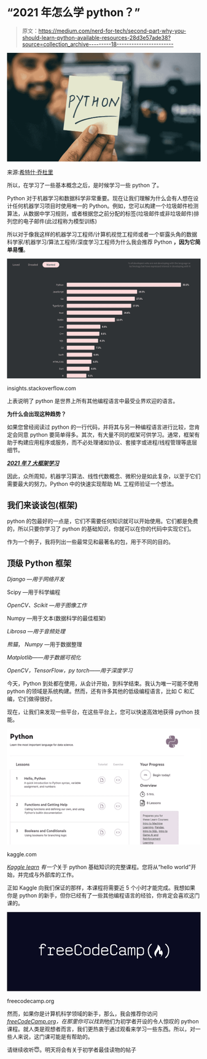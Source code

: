 # “2021 年怎么学 python？”

> 原文：<https://medium.com/nerd-for-tech/second-part-why-you-should-learn-python-available-resources-28d3e57ade38?source=collection_archive---------18----------------------->

![](img/2c7e08f910a509ff21c782ab32692ef1.png)

来源:[希特什·乔杜里](https://unsplash.com/@hiteshchoudhary)

所以，在学习了一些基本概念之后，是时候学习一些 python 了。

Python 对于机器学习和数据科学非常重要。现在让我们理解为什么会有人想在设计任何机器学习项目时使用唯一的 Python。例如，您可以构建一个垃圾邮件检测算法，从数据中学习规则，或者根据您之前分配的标签(垃圾邮件或非垃圾邮件)排列您的电子邮件(此过程称为模型训练)

所以对于像我这样的机器学习工程师/计算机视觉工程师或者一个崭露头角的数据科学家/机器学习/算法工程师/深度学习工程师为什么我会推荐 Python **，因为它简单易懂**。

![](img/6b66d951575427e356bd8bdf16fdafcd.png)

insights.stackoverflow.com

上表说明了 python 是世界上所有其他编程语言中最受业界欢迎的语言。

**为什么会出现这种趋势？**

如果您曾经阅读过 python 的一行代码，并将其与另一种编程语言进行比较，您肯定会同意 python 要简单得多。其次，有大量不同的框架可供学习。通常，框架有助于构建应用程序或服务，而不必处理诸如协议、套接字或进程/线程管理等底层细节。

[***2021 年 7 大框架学习***](https://www.upgrad.com/blog/python-frameworks/)

因此，众所周知，机器学习算法、线性代数概念、微积分是如此复杂，以至于它们需要最大的努力。Python 中的快速实现帮助 ML 工程师验证一个想法。

## 我们来谈谈包(框架)

python 的包最好的一点是，它们不需要任何知识就可以开始使用。它们都是免费的，所以只要你学习了 python 的基础知识，你就可以在你的代码中实现它们。

作为一个例子，我将列出一些最常见和最著名的包，用于不同的目的。

## 顶级 Python 框架

*Django —用于网络开发*

Scipy —用于科学编程

*OpenCV、Scikit —用于图像工作*

Numpy —用于文本(数据科学的最佳框架)

*Librosa —用于音频处理*

*熊猫*， *Numpy* —用于数据整理

*Matplotlib——用于数据可视化*

*OpenCV，TensorFlow，py torch——用于深度学习*

今天，Python 到处都在使用，从会计开始，到科学结束。我认为唯一可能不使用 python 的领域是系统构建。然而，还有许多其他的低级编程语言，比如 C 和汇编，它们做得很好。

现在，让我们来发现一些平台，在这些平台上，您可以快速高效地获得 python 技能。

![](img/5fd76bff43b722a6f1adba6f5c86c21d.png)

kaggle.com

[*Kaggle learn*](http://kaggle.com/learn/python) *有一个*关于 python 基础知识的完整课程。您将从“hello world”开始，并完成与外部库的工作。

正如 Kaggle 向我们保证的那样，本课程将需要近 5 个小时才能完成。我想如果你是 python 的新手，但你已经有了一些其他编程语言的经验，你肯定会喜欢这门课的。

![](img/6fbfdadba9a88b798d82c57d18e67c57.png)

freecodecamp.org

然而，如果你是计算机科学领域的新手，那么，我会推荐你访问[*freeCodeCamp.org*](https://www.youtube.com/watch?v=rfscVS0vtbw)*，在那里你可以找到*他们为初学者开设的令人惊叹的 python 课程。就人类是观想者而言，我们更热衷于通过观看来学习一些东西。所以，对一些人来说，这门课可能是有帮助的。

请继续收听😇。明天将会有关于初学者最佳读物的帖子